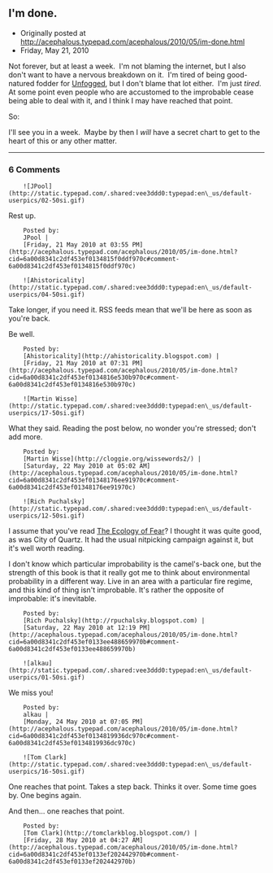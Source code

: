 ## I'm done.

 * Originally posted at http://acephalous.typepad.com/acephalous/2010/05/im-done.html
 * Friday, May 21, 2010



Not forever, but at least a week.  I'm not blaming the internet, but I also don't want to have a nervous breakdown on it.  I'm tired of being good-natured fodder for [Unfogged](http://www.unfogged.com/), but I don't blame that lot either.  I'm just _tired_.  At some point even people who are accustomed to the improbable cease being able to deal with it, and I think I may have reached that point.  

So:  





I'll see you in a week.  Maybe by then I _will_ have a secret chart to get to the heart of this or any other matter.

		

* * *

### 6 Comments 

		

                
[]()

	

		![JPool](http://static.typepad.com/.shared:vee3ddd0:typepad:en\_us/default-userpics/02-50si.gif)
	

	

		

Rest up.

	

		Posted by:
		JPool |
		[Friday, 21 May 2010 at 03:55 PM](http://acephalous.typepad.com/acephalous/2010/05/im-done.html?cid=6a00d8341c2df453ef0134815f0ddf970c#comment-6a00d8341c2df453ef0134815f0ddf970c)

[]()

	

		![Ahistoricality](http://static.typepad.com/.shared:vee3ddd0:typepad:en\_us/default-userpics/04-50si.gif)
	

	

		

Take longer, if you need it. RSS feeds mean that we'll be here as soon as you're back. 

Be well.

	

		Posted by:
		[Ahistoricality](http://ahistoricality.blogspot.com) |
		[Friday, 21 May 2010 at 07:31 PM](http://acephalous.typepad.com/acephalous/2010/05/im-done.html?cid=6a00d8341c2df453ef0134816e530b970c#comment-6a00d8341c2df453ef0134816e530b970c)

[]()

	

		![Martin Wisse](http://static.typepad.com/.shared:vee3ddd0:typepad:en\_us/default-userpics/17-50si.gif)
	

	

		

What they said. Reading the post below, no wonder you're stressed; don't add more.

	

		Posted by:
		[Martin Wisse](http://cloggie.org/wissewords2/) |
		[Saturday, 22 May 2010 at 05:02 AM](http://acephalous.typepad.com/acephalous/2010/05/im-done.html?cid=6a00d8341c2df453ef01348176ee91970c#comment-6a00d8341c2df453ef01348176ee91970c)

[]()

	

		![Rich Puchalsky](http://static.typepad.com/.shared:vee3ddd0:typepad:en\_us/default-userpics/12-50si.gif)
	

	

		

I assume that you've read [The Ecology of Fear](http://www.amazon.com/Ecology-Fear-Angeles-Imagination-Disaster/dp/0375706070)?  I thought it was quite good, as was City of Quartz.  It had the usual nitpicking campaign against it, but it's well worth reading.

I don't know which particular improbability is the camel's-back one, but the strength of this book is that it really got me to think about environmental probability in a different way.  Live in an area with a particular fire regime, and this kind of thing isn't improbable.  It's rather the opposite of improbable: it's inevitable.

	

		Posted by:
		[Rich Puchalsky](http://rpuchalsky.blogspot.com) |
		[Saturday, 22 May 2010 at 12:19 PM](http://acephalous.typepad.com/acephalous/2010/05/im-done.html?cid=6a00d8341c2df453ef0133ee488659970b#comment-6a00d8341c2df453ef0133ee488659970b)

[]()

	

		![alkau](http://static.typepad.com/.shared:vee3ddd0:typepad:en\_us/default-userpics/01-50si.gif)
	

	

		

We miss you!

	

		Posted by:
		alkau |
		[Monday, 24 May 2010 at 07:05 PM](http://acephalous.typepad.com/acephalous/2010/05/im-done.html?cid=6a00d8341c2df453ef0134819936dc970c#comment-6a00d8341c2df453ef0134819936dc970c)

[]()

	

		![Tom Clark](http://static.typepad.com/.shared:vee3ddd0:typepad:en\_us/default-userpics/16-50si.gif)
	

	

		

One reaches that point. Takes a step back. Thinks it over. Some time goes by. One begins again.

And then... one reaches that point.

	

		Posted by:
		[Tom Clark](http://tomclarkblog.blogspot.com/) |
		[Friday, 28 May 2010 at 04:27 AM](http://acephalous.typepad.com/acephalous/2010/05/im-done.html?cid=6a00d8341c2df453ef0133ef202442970b#comment-6a00d8341c2df453ef0133ef202442970b)

		

        